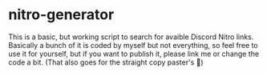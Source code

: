 # nitro-generator
This is a basic, but working script to search for avaible Discord Nitro links. Basically a bunch of it is coded by myself but not everything, so feel free to use it for yourself, but if you want to publish it, please link me or change the code a bit. (That also goes for the straight copy paster's 👀)
